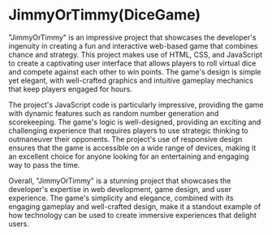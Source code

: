 # JimmyOrTimmy(DiceGame)
"JimmyOrTimmy" is an impressive project that showcases the developer's ingenuity in creating a fun and interactive web-based game that combines chance and strategy. This project makes use of HTML, CSS, and JavaScript to create a captivating user interface that allows players to roll virtual dice and compete against each other to win points. The game's design is simple yet elegant, with well-crafted graphics and intuitive gameplay mechanics that keep players engaged for hours.

The project's JavaScript code is particularly impressive, providing the game with dynamic features such as random number generation and scorekeeping. The game's logic is well-designed, providing an exciting and challenging experience that requires players to use strategic thinking to outmaneuver their opponents. The project's use of responsive design ensures that the game is accessible on a wide range of devices, making it an excellent choice for anyone looking for an entertaining and engaging way to pass the time.

Overall, "JimmyOrTimmy" is a stunning project that showcases the developer's expertise in web development, game design, and user experience. The game's simplicity and elegance, combined with its engaging gameplay and well-crafted design, make it a standout example of how technology can be used to create immersive experiences that delight users.





